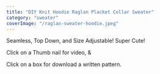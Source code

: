 ```yaml
---
title: "DIY Knit Hoodie Raglan Placket Collar Sweater"
category: "sweater"
coverImage: "/raglan-sweater-hoodie.jpeg"
---
```

Seamless, Top Down, and Size Adjustable! Super Cute!​

Click on a Thumb nail for video, &

Click on a box for download a written pattern.